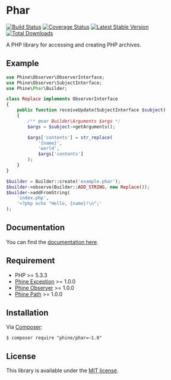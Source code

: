 Phar
====

[![Build Status][]](https://travis-ci.org/phine/lib-phar)
[![Coverage Status][]](https://coveralls.io/r/phine/lib-phar)
[![Latest Stable Version][]](https://packagist.org/packages/phine/phar)
[![Total Downloads][]](https://packagist.org/packages/phine/phar)

A PHP library for accessing and creating PHP archives.

Example
-----

```php
use Phine\Observer\ObserverInterface;
use Phine\Observer\SubjectInterface;
use Phine\Phar\Builder;

class Replace implements ObserverInterface
{
    public function receiveUpdate(SubjectInterface $subject)
    {
        /** @var Builder\Arguments $args */
        $args = $subject->getArguments();

        $args['contents'] = str_replace(
            '{name}',
            'world',
            $args['contents']
        );
    }
}

$builder = Builder::create('example.phar');
$builder->observe(Builder::ADD_STRING, new Replace());
$builder->addFromString(
    'index.php',
    '<?php echo "Hello, {name}!\n";'
);
```

Documentation
-------------

You can find the [documentation here][].

Requirement
-----------

- PHP >= 5.3.3
- [Phine Exception] >= 1.0.0
- [Phine Observer] >= 1.0.0
- [Phine Path] >= 1.0.0

Installation
------------

Via [Composer][]:

    $ composer require "phine/phar=~1.0"

License
-------

This library is available under the [MIT license](LICENSE).

[Build Status]: https://travis-ci.org/phine/lib-phar.png?branch=master
[Coverage Status]: https://coveralls.io/repos/phine/lib-phar/badge.png
[Latest Stable Version]: https://poser.pugx.org/phine/phar/v/stable.png
[Total Downloads]: https://poser.pugx.org/phine/phar/downloads.png
[Phine Exception]: https://github.com/phine/lib-exception
[Phine Observer]: https://github.com/phine/lib-observer
[Phine Path]: https://github.com/phine/lib-path
[Composer]: http://getcomposer.org/
[documentation here]: https://phine.github.com/lib-phar
